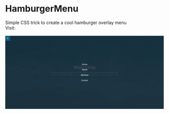 # HamburgerMenu
Simple CSS trick to create a cool hamburger overlay menu
<br/>
Visit:
<br/>
<br/>
![demo](demo.PNG)
